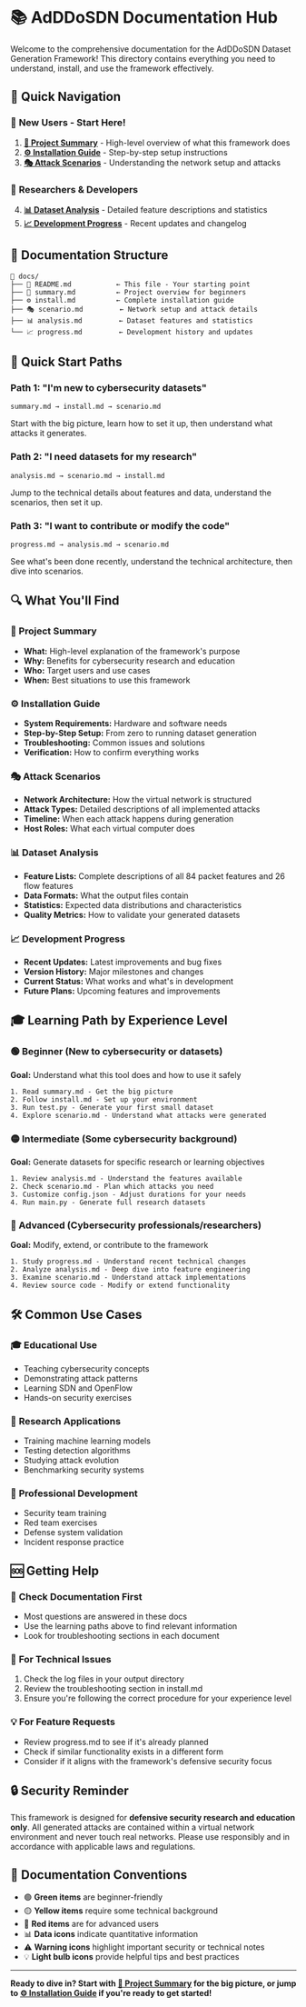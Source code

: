 # 📚 AdDDoSDN Documentation Hub

Welcome to the comprehensive documentation for the AdDDoSDN Dataset Generation Framework! This directory contains everything you need to understand, install, and use the framework effectively.

## 🚀 Quick Navigation

### 🎯 **New Users - Start Here!**
1. **[📖 Project Summary](summary.md)** - High-level overview of what this framework does
2. **[⚙️ Installation Guide](install.md)** - Step-by-step setup instructions
3. **[🎭 Attack Scenarios](scenario.md)** - Understanding the network setup and attacks

### 🔬 **Researchers & Developers**
4. **[📊 Dataset Analysis](analysis.md)** - Detailed feature descriptions and statistics
5. **[📈 Development Progress](progress.md)** - Recent updates and changelog

## 📂 Documentation Structure

```
📂 docs/
├── 📄 README.md           ← This file - Your starting point
├── 📖 summary.md          ← Project overview for beginners
├── ⚙️ install.md          ← Complete installation guide
├── 🎭 scenario.md         ← Network setup and attack details
├── 📊 analysis.md         ← Dataset features and statistics
└── 📈 progress.md         ← Development history and updates
```

## 🎯 Quick Start Paths

### Path 1: "I'm new to cybersecurity datasets"
```
summary.md → install.md → scenario.md
```
Start with the big picture, learn how to set it up, then understand what attacks it generates.

### Path 2: "I need datasets for my research"
```
analysis.md → scenario.md → install.md
```
Jump to the technical details about features and data, understand the scenarios, then set it up.

### Path 3: "I want to contribute or modify the code"
```
progress.md → analysis.md → scenario.md
```
See what's been done recently, understand the technical architecture, then dive into scenarios.

## 🔍 What You'll Find

### 📖 Project Summary
- **What:** High-level explanation of the framework's purpose
- **Why:** Benefits for cybersecurity research and education
- **Who:** Target users and use cases
- **When:** Best situations to use this framework

### ⚙️ Installation Guide
- **System Requirements:** Hardware and software needs
- **Step-by-Step Setup:** From zero to running dataset generation
- **Troubleshooting:** Common issues and solutions
- **Verification:** How to confirm everything works

### 🎭 Attack Scenarios
- **Network Architecture:** How the virtual network is structured
- **Attack Types:** Detailed descriptions of all implemented attacks
- **Timeline:** When each attack happens during generation
- **Host Roles:** What each virtual computer does

### 📊 Dataset Analysis
- **Feature Lists:** Complete descriptions of all 84 packet features and 26 flow features
- **Data Formats:** What the output files contain
- **Statistics:** Expected data distributions and characteristics
- **Quality Metrics:** How to validate your generated datasets

### 📈 Development Progress
- **Recent Updates:** Latest improvements and bug fixes
- **Version History:** Major milestones and changes
- **Current Status:** What works and what's in development
- **Future Plans:** Upcoming features and improvements

## 🎓 Learning Path by Experience Level

### 🟢 Beginner (New to cybersecurity or datasets)
**Goal:** Understand what this tool does and how to use it safely
```
1. Read summary.md - Get the big picture
2. Follow install.md - Set up your environment  
3. Run test.py - Generate your first small dataset
4. Explore scenario.md - Understand what attacks were generated
```

### 🟡 Intermediate (Some cybersecurity background)
**Goal:** Generate datasets for specific research or learning objectives
```
1. Review analysis.md - Understand the features available
2. Check scenario.md - Plan which attacks you need
3. Customize config.json - Adjust durations for your needs
4. Run main.py - Generate full research datasets
```

### 🔴 Advanced (Cybersecurity professionals/researchers)
**Goal:** Modify, extend, or contribute to the framework
```
1. Study progress.md - Understand recent technical changes
2. Analyze analysis.md - Deep dive into feature engineering
3. Examine scenario.md - Understand attack implementations
4. Review source code - Modify or extend functionality
```

## 🛠️ Common Use Cases

### 🎓 **Educational Use**
- Teaching cybersecurity concepts
- Demonstrating attack patterns
- Learning SDN and OpenFlow
- Hands-on security exercises

### 🔬 **Research Applications**
- Training machine learning models
- Testing detection algorithms
- Studying attack evolution
- Benchmarking security systems

### 🏢 **Professional Development**
- Security team training
- Red team exercises
- Defense system validation
- Incident response practice

## 🆘 Getting Help

### 📖 **Check Documentation First**
- Most questions are answered in these docs
- Use the learning paths above to find relevant information
- Look for troubleshooting sections in each document

### 🐛 **For Technical Issues**
1. Check the log files in your output directory
2. Review the troubleshooting section in install.md
3. Ensure you're following the correct procedure for your experience level

### 💡 **For Feature Requests**
- Review progress.md to see if it's already planned
- Check if similar functionality exists in a different form
- Consider if it aligns with the framework's defensive security focus

## 🔒 Security Reminder

This framework is designed for **defensive security research and education only**. All generated attacks are contained within a virtual network environment and never touch real networks. Please use responsibly and in accordance with applicable laws and regulations.

## 📝 Documentation Conventions

- 🟢 **Green items** are beginner-friendly
- 🟡 **Yellow items** require some technical background
- 🔴 **Red items** are for advanced users
- 📊 **Data icons** indicate quantitative information
- ⚠️ **Warning icons** highlight important security or technical notes
- 💡 **Light bulb icons** provide helpful tips and best practices

---

**Ready to dive in? Start with [📖 Project Summary](summary.md) for the big picture, or jump to [⚙️ Installation Guide](install.md) if you're ready to get started!**